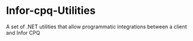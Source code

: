 # Infor-cpq-Utilities
A set of .NET utilities that allow programmatic integrations between a client and Infor CPQ
